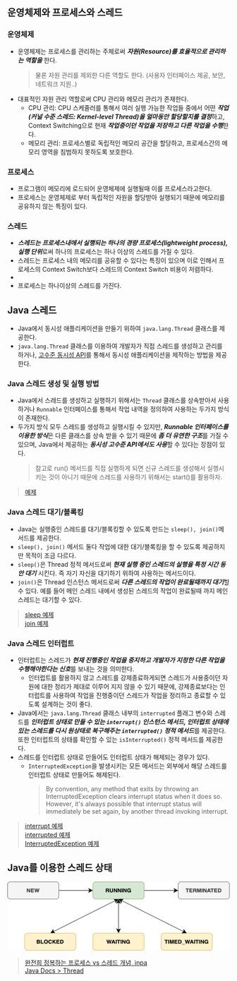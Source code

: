 ## 운영체제와 프로세스와 스레드

### 운영체제
- 운영체제는 프로세스를 관리하는 주체로써 ***자원(Resource)를 효율적으로 관리하는 역할을*** 한다.
  > 물론 자원 관리를 제외한 다른 역할도 한다. (사용자 인터페이스 제공, 보안, 네트워크 지원..)
- 대표적인 자원 관리 역할로써 CPU 관리와 메모리 관리가 존재한다.
  - CPU 관리: CPU 스케줄러를 통해서 여러 실행 가능한 작업들 중에서 어떤 ***작업(커널 수준 스레드: Kernel-level Thread)을 얼마동안 할당할지를 결정***하고, Context Switching으로 현재 ***작업중이던 작업을 저장하고 다른 작업을 수행***한다.
  - 메모리 관리: 프로세스별로 독립적인 메모리 공간을 할당하고, 프로세스간의 메모리 영역을 침범하지 못하도록 보호한다.

### 프로세스
- 프로그램이 메모리에 로드되어 운영체제에 실행될때 이를 프로세스라고한다.
- 프로세스는 운영체제로 부터 독립적인 자원을 할당받아 실행되기 때문에 메모리를 공유하지 않는 특징이 있다.


### 스레드
- ***스레드는 프로세스내에서 실행되는 하나의 경량 프로세스(lightweight process), 실행 단위***로써 하나의 프로세스는 하나 이상의 스레드를 가질 수 있다.
- 스레드는 프로세스 내의 메모리를 공유할 수 있다는 특징이 있으며 이로 인해서 프로세스의 Context Switch보다 스레드의 Context Switch 비용이 저렴하다.
- 
- 프로세스는 하나이상의 스레드를 가진다.

## Java 스레드
- Java에서 동시성 애플리케이션을 만들기 위하여 `java.lang.Thread` 클래스를 제공한다.
- `java.lang.Thread` 클래스를 이용하여 개발자가 직접 스레드를 생성하고 관리를 하거나, [고수준 동시성 API](https://docs.oracle.com/javase/tutorial/essential/concurrency/highlevel.html)를 통해서 동시성 애플리케이션을 제작하는 방법을 제공한다.

### Java 스레드 생성 및 실행 방법
- Java에서 스레드를 생성하고 실행하기 위해서는 `Thread` 클래스를 상속받아서 사용하거나 `Runnable` 인터페이스를 통해서 작업 내역을 정의하여 사용하는 두가지 방식이 존재한다.
- 두가지 방식 모두 스레드를 생성하고 실행시킬 수 있지만, ***Runnable 인터페이스를 이용한 방식***은 다른 클래스를 상속 받을 수 있기 때문에 ***좀 더 유연한 구조***를 가질 수 있으며, Java에서 제공하는 ***동시성 고수준 API에서도 사용***할 수 있다는 장점이 있다.
    > 참고로 run() 메서드를 직접 실행하게 되면 신규 스레드를 생성해서 실행시키는 것이 아니기 때문에 스레드를 사용하기 위해서는 start()를 활용하자.

> [예제](./ThreadStartMain1.java)

### Java 스레드 대기/블록킹
- Java는 실행중인 스레드를 대기/블록킹할 수 있도록 만드는 `sleep(), join()`메서드를 제공한다.
- `sleep(), join()` 메서드 둘다 작업에 대한 대기/블록킹을 할 수 있도록 제공하지만 목적이 조금 다르다.
- `sleep()`은 Thread 정적 메서드로써 ***현재 실행 중인 스레드의 실행을 특정 시간 동안 대기*** 시킨다. 즉 자기 자신을 대기하기 위하여 사용하는 메서드이다.
- `join()`은 Thread 인스턴스 메서드로써 ***다른 스레드의 작업이 완료될때까지 대기***할 수 있다. 예를 들어 메인 스레드 내에서 생성된 스레드의 작업이 완료될때 까지 메인 스레드는 대기할 수 있다.

> [sleep 예제](./ThreadSleepMain1.java) <br/>
> [join 예제](./ThreadSleepMain1.java) <br/>


### Java 스레드 인터럽트
- 인터럽트는 스레드가 ***현재 진행중인 작업을 중지하고 개발자가 지정한 다른 작업을 수행해야한다는 신호***를 보내는 것을 의미한다.
  - 인터럽트를 활용하지 않고 스레드를 강제종료하게되면 스레드가 사용중이던 자원에 대한 정리가 제대로 이루어 지지 않을 수 있기 때문에, 강제종료보다는 인터럽트를 사용하여 작업을 진행중이던 스레드가 작업을 정리하고 종료할 수 있도록 설계하는 것이 좋다.
- Java에서는 `java.lang.Thread` 클래스 내부의 `interrupted` 플래그 변수와 스레드를 ***인터럽트 상태로 만들 수 있는 `interrupt()` 인스턴스 메서드, 인터럽트 상태에 있는 스레드를 다시 원상태로 복구해주는 `interrupted()` 정적 메서드***를 제공한다. 또한 인터럽트의 상태를 확인할 수 있는 `isInterrupted()` 정적 메서드를 제공한다.
- 스레드를 인터럽트 상태로 만들어도 인터럽트 상태가 해제되는 경우가 있다.
  - `InterruptedException`을 발생시키는 모든 메서드는 외부에서 해당 스레드를 인터럽트 상태로 만들어도 해제된다. 
    > By convention, any method that exits by throwing an InterruptedException clears interrupt status when it does so. However, it's always possible that interrupt status will immediately be set again, by another thread invoking interrupt.

> [interrupt 예제](./ThreadInterruptMain1.java) <br/>
> [interrupted 예제](./ThreadInterruptMain2.java) <br/>
> [InterruptedException 예제](./ThreadInterruptMain3.java) <br/>

## Java를 이용한 스레드 상태
![](./thread_state.png)


> [완전희 정복하는 프로세스 vs 스레드 개념, inpa](https://inpa.tistory.com/entry/%F0%9F%91%A9%E2%80%8D%F0%9F%92%BB-%ED%94%84%EB%A1%9C%EC%84%B8%EC%8A%A4-%E2%9A%94%EF%B8%8F-%EC%93%B0%EB%A0%88%EB%93%9C-%EC%B0%A8%EC%9D%B4) <br/>
> [Java Docs > Thread](https://docs.oracle.com/javase/tutorial/essential/concurrency/threads.html)